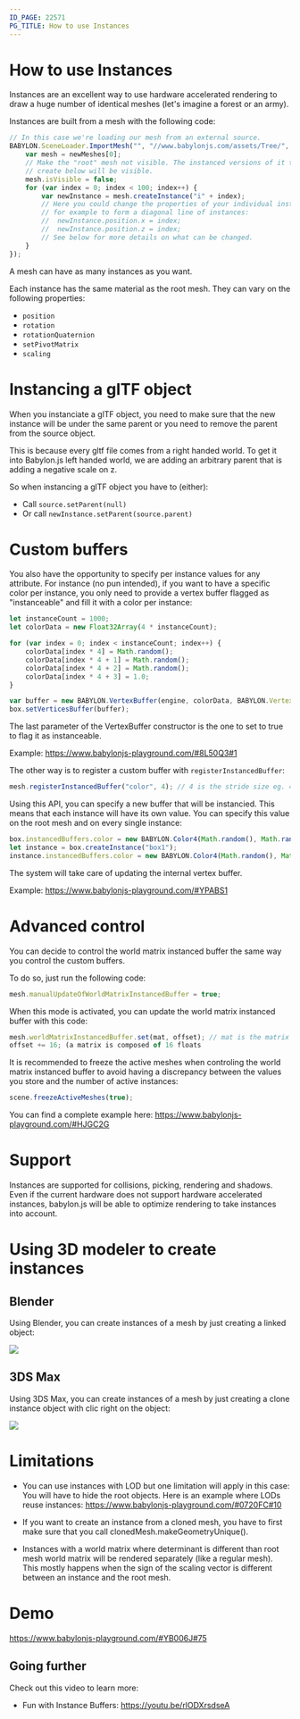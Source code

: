 ```yaml
---
ID_PAGE: 22571
PG_TITLE: How to use Instances
---
```


# How to use Instances
Instances are an excellent way to use hardware accelerated rendering to draw a huge number of identical meshes (let's imagine a forest or an army).

Instances are built from a mesh with the following code:

```javascript
// In this case we're loading our mesh from an external source.
BABYLON.SceneLoader.ImportMesh("", "//www.babylonjs.com/assets/Tree/", "tree.babylon", scene, function (newMeshes) {
    var mesh = newMeshes[0];
    // Make the "root" mesh not visible. The instanced versions of it that we
    // create below will be visible.
    mesh.isVisible = false;
    for (var index = 0; index < 100; index++) {
        var newInstance = mesh.createInstance("i" + index);
        // Here you could change the properties of your individual instance,
        // for example to form a diagonal line of instances:
        //  newInstance.position.x = index;
        //  newInstance.position.z = index;
        // See below for more details on what can be changed.
    }
});
```
A mesh can have as many instances as you want.

Each instance has the same material as the root mesh. They can vary on the following properties:
* ```position```
* ```rotation```
* ```rotationQuaternion```
* ```setPivotMatrix```
* ```scaling```

# Instancing a glTF object

When you instanciate a glTF object, you need to make sure that the new instance will be under the same parent or you need to remove the parent from the source object.

This is because every gltf file comes from a right handed world. To get it into Babylon.js left handed world, we are adding an arbitrary parent that is adding a negative scale on z.

So when instancing a glTF object you have to (either):
- Call `source.setParent(null)`
- Or call `newInstance.setParent(source.parent)`

# Custom buffers

You also have the opportunity to specify per instance values for any attribute. For instance (no pun intended), if you want to have a specific color per instance, you only need to provide a vertex buffer flagged as "instanceable" and fill it with a color per instance:

```javascript
let instanceCount = 1000;
let colorData = new Float32Array(4 * instanceCount);

for (var index = 0; index < instanceCount; index++) {
    colorData[index * 4] = Math.random();
    colorData[index * 4 + 1] = Math.random();
    colorData[index * 4 + 2] = Math.random();
    colorData[index * 4 + 3] = 1.0;
}

var buffer = new BABYLON.VertexBuffer(engine, colorData, BABYLON.VertexBuffer.ColorKind, false, false, 4, true);
box.setVerticesBuffer(buffer);
```

The last parameter of the VertexBuffer constructor is the one to set to true to flag it as instanceable.

Example: https://www.babylonjs-playground.com/#8L50Q3#1

The other way is to register a custom buffer with `registerInstancedBuffer`:
```javascript
mesh.registerInstancedBuffer("color", 4); // 4 is the stride size eg. 4 floats here
```

Using this API, you can specify a new buffer that will be instancied. This means that each instance will have its own value. You can specify this value on the root mesh and on every single instance:

```javascript
box.instancedBuffers.color = new BABYLON.Color4(Math.random(), Math.random(), Math.random(), 1);
let instance = box.createInstance("box1");
instance.instancedBuffers.color = new BABYLON.Color4(Math.random(), Math.random(), Math.random(), 1);
```

The system will take care of updating the internal vertex buffer.

Example: https://www.babylonjs-playground.com/#YPABS1

# Advanced control

You can decide to control the world matrix instanced buffer the same way you control the custom buffers.

To do so, just run the following code:
```javascript
mesh.manualUpdateOfWorldMatrixInstancedBuffer = true;
```

When this mode is activated, you can update the world matrix instanced buffer with this code:
```javascript
mesh.worldMatrixInstancedBuffer.set(mat, offset); // mat is the matrix you want to store at the given offset
offset += 16; (a matrix is composed of 16 floats
```

It is recommended to freeze the active meshes when controling the world matrix instanced buffer to avoid having a discrepancy between the values you store and the number of active instances:
```javascript
scene.freezeActiveMeshes(true);
```

You can find a complete example here: https://www.babylonjs-playground.com/#HJGC2G

# Support

Instances are supported for collisions, picking, rendering and shadows. Even if the current hardware does not support hardware accelerated instances, babylon.js will be able to optimize rendering to take instances into account.

# Using 3D modeler to create instances

## Blender

Using Blender, you can create instances of a mesh by just creating a linked object:

![](/img/how_to/use-instance/blender-linked-object.jpg)

## 3DS Max

Using 3DS Max, you can create instances of a mesh by just creating a clone instance object with clic right on the object:

![](/img/how_to/use-instance/3ds-linked-object.jpg)

# Limitations

* You can use instances with LOD but one limitation will apply in this case: You will have to hide the root objects.
Here is an example where LODs reuse instances:
https://www.babylonjs-playground.com/#0720FC#10

* If you want to create an instance from a cloned mesh, you have to first make sure that you call clonedMesh.makeGeometryUnique().

* Instances with a world matrix where determinant is different than root mesh world matrix will be rendered separately (like a regular mesh). This mostly happens when the sign of the scaling vector is different between an instance and the root mesh.

# Demo
https://www.babylonjs-playground.com/#YB006J#75

## Going further

Check out this video to learn more:
- Fun with Instance Buffers: https://youtu.be/rlODXrsdseA
